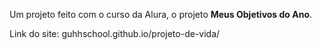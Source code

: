 Um projeto feito com o curso da Alura, o projeto **Meus Objetivos do Ano**.

Link do site: guhhschool.github.io/projeto-de-vida/
